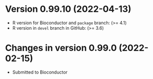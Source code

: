 # Version 0.99.10 (2022-04-13)

+ R version for Bioconductor and `package` branch: (>= 4.1)
+ R version in `devel` branch in GitHub: (>= 3.6)

# Changes in version 0.99.0 (2022-02-15)

+ Submitted to Bioconductor
